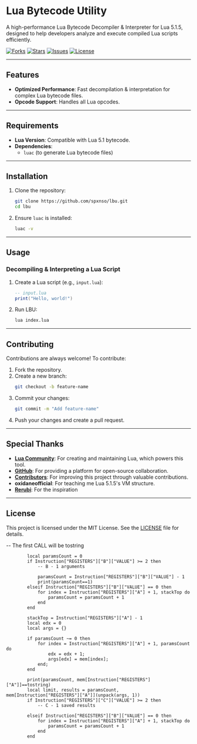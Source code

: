 
# Lua Bytecode Utility

A high-performance Lua Bytecode Decompiler & Interpreter for Lua 5.1.5, designed to help developers analyze and execute compiled Lua scripts efficiently.

[![Forks](https://img.shields.io/github/forks/spxnso/lbu?style=social)](https://github.com/spxnso/lbu/forks)
[![Stars](https://img.shields.io/github/stars/spxnso/lbu?style=social)](https://github.com/spxnso/lbu/stars)
[![Issues](https://img.shields.io/github/issues/spxnso/lbu)](https://github.com/spxnso/lbu/issues)
[![License](https://img.shields.io/github/license/spxnso/lbu)](https://github.com/spxnso/lbu/blob/main/LICENSE)

---

## Features

- **Optimized Performance**: Fast decompilation & interpretation for complex Lua bytecode files.
- **Opcode Support**: Handles all Lua opcodes.

---

## Requirements

- **Lua Version**: Compatible with Lua 5.1 bytecode.
- **Dependencies**:
  - `luac` (to generate Lua bytecode files)

---

## Installation

1. Clone the repository:
   ```bash
   git clone https://github.com/spxnso/lbu.git
   cd lbu
   ```
2. Ensure `luac` is installed:
   ```bash
   luac -v
   ```

---

## Usage

### Decompiling & Interpreting a Lua Script

1. Create a Lua script (e.g., `input.lua`):
   ```lua
   -- input.lua
   print("Hello, world!")
   ```

2. Run LBU:
   ```bash
   lua index.lua
   ```

---

## Contributing

Contributions are always welcome! To contribute:

1. Fork the repository.
2. Create a new branch:
   ```bash
   git checkout -b feature-name
   ```
3. Commit your changes:
   ```bash
   git commit -m "Add feature-name"
   ```
4. Push your changes and create a pull request.

---

## Special Thanks

- **[Lua Community](https://www.lua.org/)**: For creating and maintaining Lua, which powers this tool.
- **[GitHub](https://github.com/)**: For providing a platform for open-source collaboration.
- **[Contributors](https://github.com/spxnso/lbu/graphs/contributors)**: For improving this project through valuable contributions.
- **oxidaneofficial**: For teaching me Lua 5.1.5's VM structure.
- **[Rerubi](https://github.com/Rerumu/Rerubi)**: For the inspiration

---

## License

This project is licensed under the MIT License. See the [LICENSE](https://github.com/spxnso/lbu/blob/main/LICENSE) file for details.

-- The first CALL will be tostring

            local paramsCount = 0
            if Instruction["REGISTERS"]["B"]["VALUE"] >= 2 then
                -- B - 1 arguments
                
                paramsCount = Instruction["REGISTERS"]["B"]["VALUE"] - 1
                print(paramsCount==1)
            elseif Instruction["REGISTERS"]["B"]["VALUE"] == 0 then
                for index = Instruction["REGISTERS"]["A"] + 1, stackTop do
                    paramsCount = paramsCount + 1
                end
            end

            stackTop = Instruction["REGISTERS"]["A"] - 1
            local edx = 0
            local args = {}

            if paramsCount ~= 0 then
                for index = Instruction["REGISTERS"]["A"] + 1, paramsCount do
                    edx = edx + 1;
                    args[edx] = mem[index];
                end;
            end
            
            print(paramsCount, mem[Instruction["REGISTERS"]["A"]]==tostring)
            local limit, results = paramsCount, mem[Instruction["REGISTERS"]["A"]](unpack(args, 1))
            if Instruction["REGISTERS"]["C"]["VALUE"] >= 2 then
                -- C - 1 saved results
                
            elseif Instruction["REGISTERS"]["B"]["VALUE"] == 0 then
                for index = Instruction["REGISTERS"]["A"] + 1, stackTop do
                    paramsCount = paramsCount + 1
                end
            end